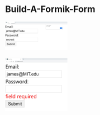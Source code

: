 # Build-A-Formik-Form

### <div align="left"><img src= "Formik1.jpg" width='200'/></div>

### <div align="left"><img src= "Formik2.jpg" width='200'/></div>

